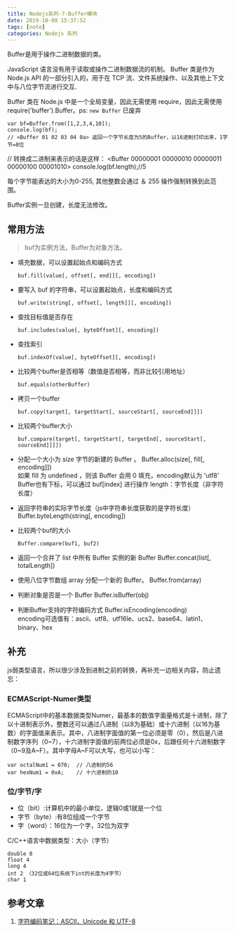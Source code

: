 ```yaml
---
title: Nodejs系列-7-Buffer模块
date: 2019-10-08 15:37:52
tags: [note]
categories: Nodejs 系列
---
```

Buffer是用于操作二进制数据的类。  

<!-- more -->
JavaScript 语言没有用于读取或操作二进制数据流的机制。 Buffer 类是作为 Node.js API 的一部分引入的，用于在 TCP 流、文件系统操作、以及其他上下文中与八位字节流进行交互.

Buffer 类在 Node.js 中是一个全局变量，因此无需使用 require，因此无需使用 require('buffer').Buffer。ps: `new Buffer` 已废弃

	var bf=Buffer.from([1,2,3,4,10]);
	console.log(bf); 
	// <Buffer 01 02 03 04 0a> 返回一个字节长度为5的Buffer，以16进制打印出来，1字节=8位
  // 转换成二进制来表示的话是这样： <Buffer 00000001 00000010 00000011 00000100 00001010> 
	console.log(bf.length);//5

每个字节能表达的大小为0-255, 其他整数会通过 ＆ 255 操作强制转换到此范围。  

Buffer实例一旦创建，长度无法修改。

## 常用方法
>buf为实例方法，Buffer为对象方法。


- 填充数据，可以设置起始点和编码方式
    
      buf.fill(value[, offset[, end]][, encoding])  

- 要写入 buf 的字符串，可以设置起始点，长度和编码方式

      buf.write(string[, offset[, length]][, encoding])

- 查找目标值是否存在

      buf.includes(value[, byteOffset][, encoding])

- 查找索引

      buf.indexOf(value[, byteOffset][, encoding])

- 比较两个buffer是否相等（数值是否相等，而非比较引用地址）
     
      buf.equals(otherBuffer)

- 拷贝一个buffer 
      
      buf.copy(target[, targetStart[, sourceStart[, sourceEnd]]])

- 比较两个buffer大小 
      
      buf.compare(target[, targetStart[, targetEnd[, sourceStart[, sourceEnd]]]])

- 分配一个大小为 size 字节的新建的 Buffer 。
      Buffer.alloc(size[, fill[, encoding]])  
      如果 fill 为 undefined ，则该 Buffer 会用 0 填充，encoding默认为 'utf8'
      Buffer也有下标，可以通过 buf[index] 进行操作
      length：字节长度（非字符长度）
- 返回字符串的实际字节长度（js中字符串长度获取的是字符长度）
      Buffer.byteLength(string[, encoding])  

- 比较两个buf的大小

      Buffer.compare(buf1, buf2)  

- 返回一个合并了 list 中所有 Buffer 实例的新 Buffer
      Buffer.concat(list[, totalLength])
 
- 使用八位字节数组 array 分配一个新的 Buffer。
      Buffer.from(array)

- 判断对象是否是一个 Buffer
      Buffer.isBuffer(obj)

- 判断Buffer支持的字符编码方式
      Buffer.isEncoding(encoding)  
      encoding可选值有：ascii、utf8、utf16le、ucs2、base64、latin1、binary、hex

## 补充
js弱类型语言，所以很少涉及到进制之前的转换，再补充一边相关内容，防止遗忘：

### ECMAScript-Numer类型
ECMAScript中的基本数据类型Numer，最基本的数值字面量格式是十进制，除了以十进制表示外，整数还可以通过八进制（以8为基础）或十六进制（以16为基数）的字面值来表示。其中，八进制字面值的第一位必须是零（0），然后是八进制数字序列（0~7），十六进制字面值的前两位必须是0x，后跟任何十六进制数字（0~9及A~F）。其中字母A~F可以大写，也可以小写：

    var octalNum1 = 070;  // 八进制的56
    var hexNum1 = 0xA;    // 十六进制的10

### 位/字节/字

- 位（bit）:计算机中的最小单位，逻辑0或1就是一个位
- 字节（byte）:有8位组成一个字节
- 字（word）：16位为一个字，32位为双字

C/C++语言中数据类型：大小（字节）

    double 8
    float 4
    long 4
    int 2 （32位或64位系统下int的长度为4字节）
    char 1

## 参考文章
1. [字符编码笔记：ASCII，Unicode 和 UTF-8](http://www.ruanyifeng.com/blog/2007/10/ascii_unicode_and_utf-8.html) 